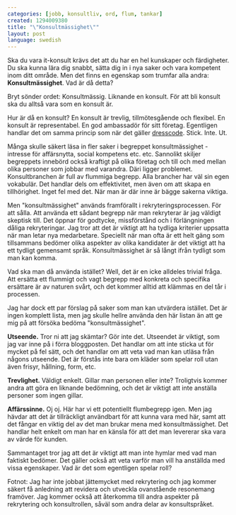 ```yaml
---
categories: [jobb, konsultliv, ord, flum, tankar]
created: 1294009380
title: "\"Konsultmässighet\""
layout: post
language: swedish
---
```

Ska du vara it-konsult krävs det att du har en hel kunskaper och färdigheter. Du ska kunna lära dig snabbt, sätta dig in i nya saker och vara kompetent inom ditt område. Men det finns en egenskap som trumfar alla andra: <strong>Konsultmässighet</strong>. Vad är då detta?

Bryt sönder ordet: Konsultmässig. Liknande en konsult. För att bli konsult ska du alltså vara som en konsult är.

Hur är då en konsult? En konsult är trevlig, tillmötesgående och flexibel. En konsult är representabel. En god ambassadör för sitt företag. Egentligen handlar det om samma princip som när det gäller <a href="http://eldh.co/tankar/dresscode">dresscode</a>. Stick. Inte. Ut.

Många skulle säkert läsa in fler saker i begreppet konsultmässighet - intresse för affärsnytta, social kompetens etc. etc. Sannolikt skiljer begreppets innebörd också kraftigt på olika företag och till och med mellan olika personer som jobbar med varandra. Däri ligger problemet. Konsultbranchen är full av flummiga begrepp. Alla brancher har väl sin egen vokabulär. Det handlar dels om effektivitet, men även om att skapa en tillhörighet. Inget fel med det. När man är där inne är bägge sakerna viktiga.

Men "konsultmässighet" används framförallt i rekryteringsprocessen. För att sålla. Att använda ett sådant begrepp när man rekryterar är jag väldigt skeptisk till. Det öppnar för godtycke, missförstånd och i förlängningen dåliga rekryteringar. Jag tror att det är viktigt att ha tydliga kriterier uppsatta när man letar nya medarbetare. Speciellt när man ofta är ett helt gäng som tillsammans bedömer olika aspekter av olika kandidater är det viktigt att ha ett tydligt gemensamt språk. Konsultmässighet är så långt ifrån tydligt som man kan komma.

Vad ska man då använda istället? Well, det är en icke alldeles trivial fråga. Att ersätta ett flummigt och vagt begrepp med konkreta och specifika ersättare är av naturen svårt, och det kommer alltid att klämmas en del tår i processen.

Jag har dock ett par förslag på saker som man kan utvärdera istället. Det är ingen komplett lista, men jag skulle hellre använda den här listan än att ge mig på att försöka bedöma "konsultmässighet".

<strong>Utseende.</strong> Tror ni att jag skämtar? Gör inte det. Utseendet är viktigt, som jag var inne på i förra bloggposten. Det handlar om att inte sticka ut för mycket på fel sätt, och det handlar om att veta vad man kan utläsa från någons utseende. Det är förstås inte bara om kläder som spelar roll utan även frisyr, hållning, form, etc.

<strong>Trevlighet.</strong> Väldigt enkelt. Gillar man personen eller inte? Troligtvis kommer andra att göra en liknande bedömning, och det är viktigt att inte anställa personer som ingen gillar.

<strong>Affärssinne.</strong> Oj oj. Här har vi ett potentiellt flumbegrepp igen. Men jag hävdar att det är tillräckligt användbart för att kunna vara med här, samt att det fångar en viktig del av det man brukar mena med konsultmässighet. Det handlar helt enkelt om man har en känsla för att det man levererar ska vara av värde för kunden.

Sammantaget tror jag att det är viktigt att man inte hymlar med vad man faktiskt bedömer. Det gäller också att veta varför man vill ha anställda med vissa egenskaper. Vad är det som egentligen spelar roll?

Fotnot: Jag har inte jobbat jättemycket med rekrytering och jag kommer säkert få anledning att revidera och utveckla ovanstående resonemang framöver. Jag kommer också att återkomma till andra aspekter på rekrytering och konsultrollen, såväl som andra delar av konsultspråket.
